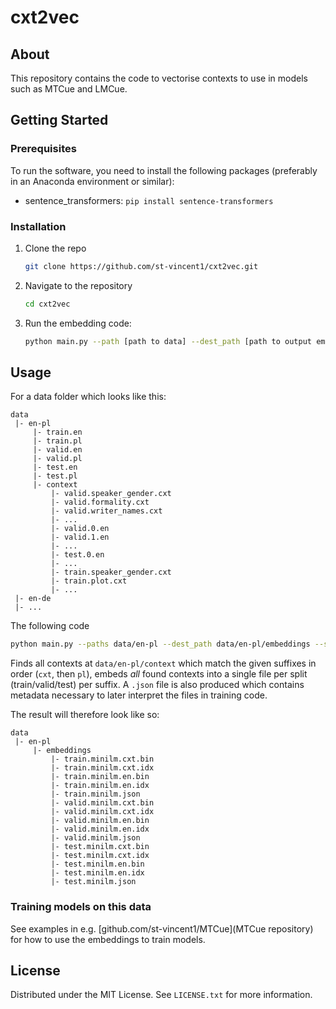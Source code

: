 
# cxt2vec

## About

This repository contains the code to vectorise contexts to use in models such as MTCue and LMCue.

## Getting Started


### Prerequisites

To run the software, you need to install the following packages (preferably in an Anaconda environment or similar):
* sentence_transformers: `pip install sentence-transformers`

### Installation
1. Clone the repo
   ```sh
   git clone https://github.com/st-vincent1/cxt2vec.git
   ```
2. Navigate to the repository
   ```sh
   cd cxt2vec
   ```
3. Run the embedding code:
   ```sh
   python main.py --path [path to data] --dest_path [path to output embeddings] --suffixes [comma-separated suffixes of data to embed] --model [context model]
   ```

## Usage

For a data folder which looks like this:
```
data
 |- en-pl
     |- train.en
     |- train.pl
     |- valid.en
     |- valid.pl
     |- test.en
     |- test.pl
     |- context
         |- valid.speaker_gender.cxt
         |- valid.formality.cxt
         |- valid.writer_names.cxt
         |- ...
         |- valid.0.en
         |- valid.1.en
         |- ...
         |- test.0.en
         |- ...
         |- train.speaker_gender.cxt
         |- train.plot.cxt
         |- ...
 |- en-de
 |- ...
```

The following code
```sh
python main.py --paths data/en-pl --dest_path data/en-pl/embeddings --suffixes cxt,pl --model minilm
```
Finds all contexts at `data/en-pl/context` which match the given suffixes in order (`cxt`, then `pl`), embeds *all* found contexts into a single file per split (train/valid/test) per suffix. A `.json` file is also produced which contains metadata necessary to later interpret the files in training code.

The result will therefore look like so:

```
data
 |- en-pl
     |- embeddings
         |- train.minilm.cxt.bin
         |- train.minilm.cxt.idx
         |- train.minilm.en.bin
         |- train.minilm.en.idx
         |- train.minilm.json
         |- valid.minilm.cxt.bin
         |- valid.minilm.cxt.idx
         |- valid.minilm.en.bin
         |- valid.minilm.en.idx
         |- valid.minilm.json
         |- test.minilm.cxt.bin
         |- test.minilm.cxt.idx
         |- test.minilm.en.bin
         |- test.minilm.en.idx
         |- test.minilm.json
```

### Training models on this data
See examples in e.g. [github.com/st-vincent1/MTCue](MTCue repository) for how to use the embeddings to train models.


## License

Distributed under the MIT License. See `LICENSE.txt` for more information.
